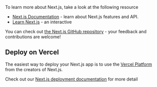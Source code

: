 
To learn more about Next.js, take a look at the following resource

- [Next.js Documentation](https://nextjs.org/docs) - learn about Next.js features and API.
- [Learn Next.js](https://nextjs.org/learn) - an interactive 

You can check out [the Next.js GitHub repository](https://github.com/vercel/next.js/) - your feedback and contributions are welcome!
## Deploy on Vercel
The easiest way to deploy your Next.js app is to use the [Vercel Platform](https://vercel.com/new?utm_medium=default-template&filter=next.js&utm_source=create-next-app&utm_campaign=create-next-app-readme) from the creators of Next.js.

Check out our [Next.js deployment documentation](https://nextjs.org/docs/deployment) for more detail
